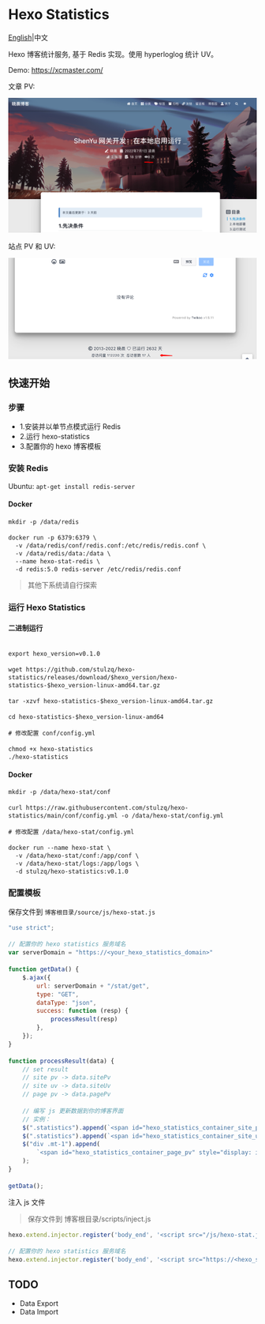 # Hexo Statistics

[English](README.md)|中文

Hexo 博客统计服务, 基于 Redis 实现。使用 hyperloglog 统计 UV。

Demo: https://xcmaster.com/

文章 PV:

![](img/page_pv.png)

站点 PV 和 UV:

![](img/site_uv.png)

## 快速开始

### 步骤

- 1.安装并以单节点模式运行 Redis
- 2.运行 hexo-statistics
- 3.配置你的 hexo 博客模板

### 安装 Redis

Ubuntu: `apt-get install redis-server`


#### Docker

````shell
mkdir -p /data/redis

docker run -p 6379:6379 \
  -v /data/redis/conf/redis.conf:/etc/redis/redis.conf \
  -v /data/redis/data:/data \
  --name hexo-stat-redis \
  -d redis:5.0 redis-server /etc/redis/redis.conf
````

> 其他下系统请自行探索

### 运行 Hexo Statistics

#### 二进制运行

````shell

export hexo_version=v0.1.0

wget https://github.com/stulzq/hexo-statistics/releases/download/$hexo_version/hexo-statistics-$hexo_version-linux-amd64.tar.gz

tar -xzvf hexo-statistics-$hexo_version-linux-amd64.tar.gz

cd hexo-statistics-$hexo_version-linux-amd64

# 修改配置 conf/config.yml

chmod +x hexo-statistics
./hexo-statistics

````

#### Docker

````shell
mkdir -p /data/hexo-stat/conf

curl https://raw.githubusercontent.com/stulzq/hexo-statistics/main/conf/config.yml -o /data/hexo-stat/config.yml

# 修改配置 /data/hexo-stat/config.yml

docker run --name hexo-stat \
  -v /data/hexo-stat/conf:/app/conf \
  -v /data/hexo-stat/logs:/app/logs \
  -d stulzq/hexo-statistics:v0.1.0

````

### 配置模板

保存文件到 `博客根目录/source/js/hexo-stat.js`

````javascript
"use strict";

// 配置你的 hexo statistics 服务域名
var serverDomain = "https://<your_hexo_statistics_domain>"

function getData() {
    $.ajax({
        url: serverDomain + "/stat/get",
        type: "GET",
        dataType: "json",
        success: function (resp) {
            processResult(resp)
        },
    });
}

function processResult(data) {
    // set result
    // site pv -> data.sitePv
    // site uv -> data.siteUv
    // page pv -> data.pagePv

  	// 编写 js 更新数据到你的博客界面
    // 实例：
    $(".statistics").append(`<span id="hexo_statistics_container_site_pv" style="display: inline;">Total PV <span id="hexo_statistics_value_site_pv">${data.sitePv}</span></span>`);
    $(".statistics").append(`<span id="hexo_statistics_container_site_uv" style="display: inline;">Total UV <span id="hexo_statistics_value_site_uv">${data.siteUv}</span></span>`);
    $("div .mt-1").append(
        `<span id="hexo_statistics_container_page_pv" style="display: inline;"><i class="iconfont icon-eye" aria-hidden="true"></i><span id="hexo_statistics_value_page_pv">PagePv: ${data.pagePv+1}</span></span>`
    );
}

getData();

````

注入 js 文件

>保存文件到 博客根目录/scripts/inject.js

````javascript
hexo.extend.injector.register('body_end', '<script src="/js/hexo-stat.js"></script>', 'default');

// 配置你的 hexo statistics 服务域名
hexo.extend.injector.register('body_end', '<script src="https://<hexo_statistics_domain>/stat/counter"></script>', 'default');
````

## TODO

- Data Export
- Data Import
